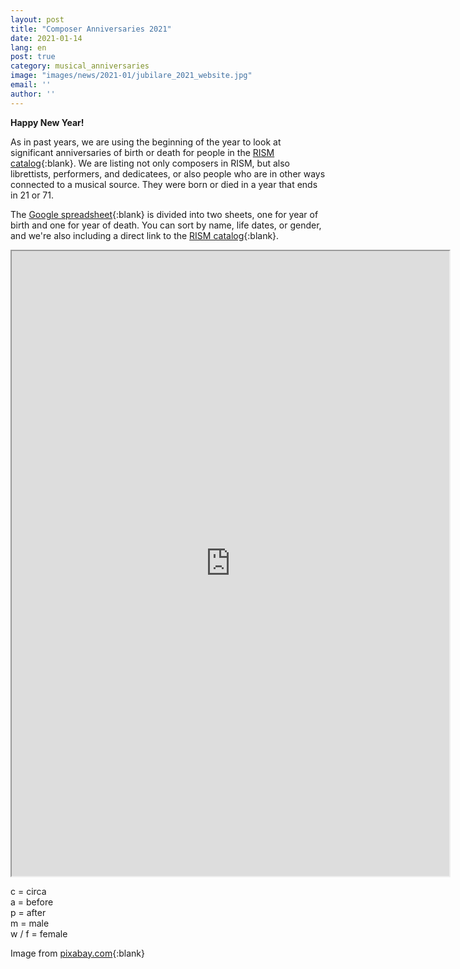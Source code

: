 ```yaml
---
layout: post
title: "Composer Anniversaries 2021"
date: 2021-01-14
lang: en
post: true
category: musical_anniversaries
image: "images/news/2021-01/jubilare_2021_website.jpg" 
email: ''
author: ''
---
```


**Happy New Year!**

As in past years, we are using the beginning of the year to look at significant anniversaries of birth or death for people in the [RISM catalog](https://opac.rism.info/index.php?id=4){:blank}. We are listing not only composers in RISM, but also librettists, performers, and dedicatees, or also people who are in other ways connected to a musical source. They were born or died in a year that ends in 21 or 71. 

The [Google spreadsheet](https://docs.google.com/spreadsheets/d/1E8w5AyN-PQvL6iO9nWS09wJDX9wohOEofgUI3OJkorw/edit?usp=sharing){:blank} is divided into two sheets, one for year of birth and one for year of death. You can sort by name, life dates, or gender, and we're also including a direct link to the [RISM catalog](https://opac.rism.info/index.php?id=4){:blank}.
 
<iframe src="https://docs.google.com/spreadsheets/d/e/2PACX-1vT4Hyovo7a9Cp8kHP5MCq_sSRZ2GzFklyWTmQcf3icrWdT_ftti_LUVLHG80662ADzqLBr61JLLHVk9/pubhtml?widget=true&amp;headers=false" width="700" height="1000"></iframe>
 
 
c = circa\
a = before\
p = after\
m = male\
w / f = female
 
Image from [pixabay.com](https://pixabay.com/de/illustrations/ladebalken-2021-silvester-neujahr-5514282/){:blank}
